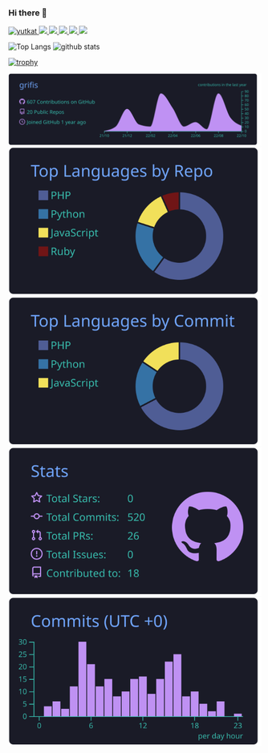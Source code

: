 ### Hi there 👋

<p align="left">
  <a href="https://github.com/grifis/grifis/">
    <img src="https://komarev.com/ghpvc/?username=grifis" alt="yutkat" />
  </a>
  <a href="http://twitter.com/grifis_it">
    <img height="20" src="https://img.shields.io/twitter/follow/grifis?label=Twitter&logo=twitter&style=flat" />
  </a>
  <a href="https://github.com/grifis">
    <img height="20" src="https://img.shields.io/github/followers/grifis?label=follow&logo=github&style=flat" />
  </a>
  <a href="https://stackoverflow.com/users/5720201/grifis">
    <img height="20" src="https://img.shields.io/stackexchange/stackoverflow/r/5720201?label=StackOverflow&logo=stack-overflow&style=flat" />
  </a>
  <a href="http://qiita.com/grim">
    <img height="20" src="https://qiita-badge.apiapi.app/s/grim/posts.svg" />
  </a>
  <//qiita.com/grim">
    <img height="20" src="https://qiita-badge.apiapi.app/s/gri/contributions.svg" />
  </a>
</p>

<p align="left"> 
  <img alt="Top Langs" height="150px" src="https://github-readme-stats.vercel.app/api/top-langs/?username=grifis&layout=compact&show_icons=true&theme=onedark" />
  <img alt="github stats" height="150px" src="https://github-readme-stats.vercel.app/api?username=grifis&theme=onedark&show_icons=ture" />
</p>

[![trophy](https://github-profile-trophy.vercel.app/?username=grifis&theme=onedark&column=8
)](https://github.com/ryo-ma/github-profile-trophy)


[![](https://raw.githubusercontent.com/grifis/grifis/main/profile-summary-card-output/tokyonight/0-profile-details.svg)](https://github.com/vn7n24fzkq/github-profile-summary-cards)
[![](https://raw.githubusercontent.com/grifis/grifis/main/profile-summary-card-output/tokyonight/1-repos-per-language.svg)](https://github.com/vn7n24fzkq/github-profile-summary-cards) [![](https://raw.githubusercontent.com/grifis/grifis/main/profile-summary-card-output/tokyonight/2-most-commit-language.svg)](https://github.com/vn7n24fzkq/github-profile-summary-cards)
[![](https://raw.githubusercontent.com/grifis/grifis/main/profile-summary-card-output/tokyonight/3-stats.svg)](https://github.com/vn7n24fzkq/github-profile-summary-cards) [![](https://raw.githubusercontent.com/grifis/grifis/main/profile-summary-card-output/tokyonight/4-productive-time.svg)](https://github.com/vn7n24fzkq/github-profile-summary-cards)

<!--
**grifis/grifis** is a ✨ _special_ ✨ repository because its `README.md` (this file) appears on your GitHub profile.

Here are some ideas to get you started:

- 🔭 I’m currently working on ...
- 🌱 I’m currently learning ...
- 👯 I’m looking to collaborate on ...
- 🤔 I’m looking for help with ...
- 💬 Ask me about ...
- 📫 How to reach me: ...
- 😄 Pronouns: ...
- ⚡ Fun fact: ...
-->
